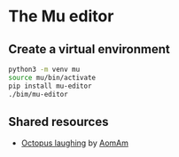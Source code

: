 # The Mu editor

## Create a virtual environment

```sh
python3 -m venv mu
source mu/bin/activate
pip install mu-editor
./bim/mu-editor
```
## Shared resources

- [Octopus laughing](https://thenounproject.com/aomam/collection/octopus-emoticons-line/) by [AomAm](https://thenounproject.com/aomam/)
